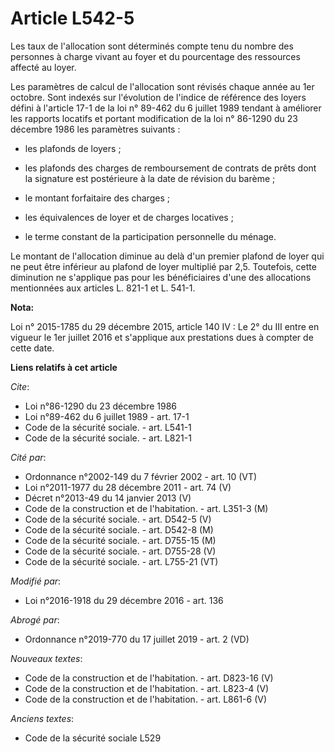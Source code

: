 # Article L542-5

Les taux de l'allocation sont déterminés compte tenu du nombre des personnes à charge vivant au foyer et du pourcentage des
ressources affecté au loyer. 

Les paramètres de calcul de l'allocation sont révisés chaque année au 1er octobre. Sont indexés sur l'évolution de l'indice
de référence des loyers défini à l'article 17-1 de la loi n° 89-462 du 6 juillet 1989 tendant à améliorer les rapports
locatifs et portant modification de la loi n° 86-1290 du 23 décembre 1986 les paramètres suivants :

- les plafonds de loyers ;

- les plafonds des charges de remboursement de contrats de prêts dont la signature est postérieure à la date de révision du
barème ;

- le montant forfaitaire des charges ;

- les équivalences de loyer et de charges locatives ;

- le terme constant de la participation personnelle du ménage. 

Le montant de l'allocation diminue au delà d'un premier plafond de loyer qui ne peut être inférieur au plafond de loyer
multiplié par 2,5. Toutefois, cette diminution ne s'applique pas pour les bénéficiaires d'une des allocations mentionnées aux
articles L. 821-1 et L. 541-1.

**Nota:**

Loi n° 2015-1785 du 29 décembre 2015, article 140 IV : Le 2° du III entre en vigueur le 1er juillet 2016 et s'applique aux
prestations dues à compter de cette date.

**Liens relatifs à cet article**

_Cite_:

  - Loi n°86-1290 du 23 décembre 1986
  - Loi n°89-462 du 6 juillet 1989 - art. 17-1
  - Code de la sécurité sociale. - art. L541-1
  - Code de la sécurité sociale. - art. L821-1

_Cité par_:

  - Ordonnance n°2002-149 du 7 février 2002 - art. 10 (VT)
  - Loi n°2011-1977 du 28 décembre 2011 - art. 74 (V)
  - Décret n°2013-49 du 14 janvier 2013 (V)
  - Code de la construction et de l'habitation. - art. L351-3 (M)
  - Code de la sécurité sociale. - art. D542-5 (V)
  - Code de la sécurité sociale. - art. D542-8 (M)
  - Code de la sécurité sociale. - art. D755-15 (M)
  - Code de la sécurité sociale. - art. D755-28 (V)
  - Code de la sécurité sociale. - art. L755-21 (VT)

_Modifié par_:

  - Loi n°2016-1918 du 29 décembre 2016 - art. 136

_Abrogé par_:

  - Ordonnance n°2019-770 du 17 juillet 2019 - art. 2 (VD)

_Nouveaux textes_:

  - Code de la construction et de l'habitation. - art. D823-16 (V)
  - Code de la construction et de l'habitation. - art. L823-4 (V)
  - Code de la construction et de l'habitation. - art. L861-6 (V)

_Anciens textes_:

  - Code de la sécurité sociale L529
